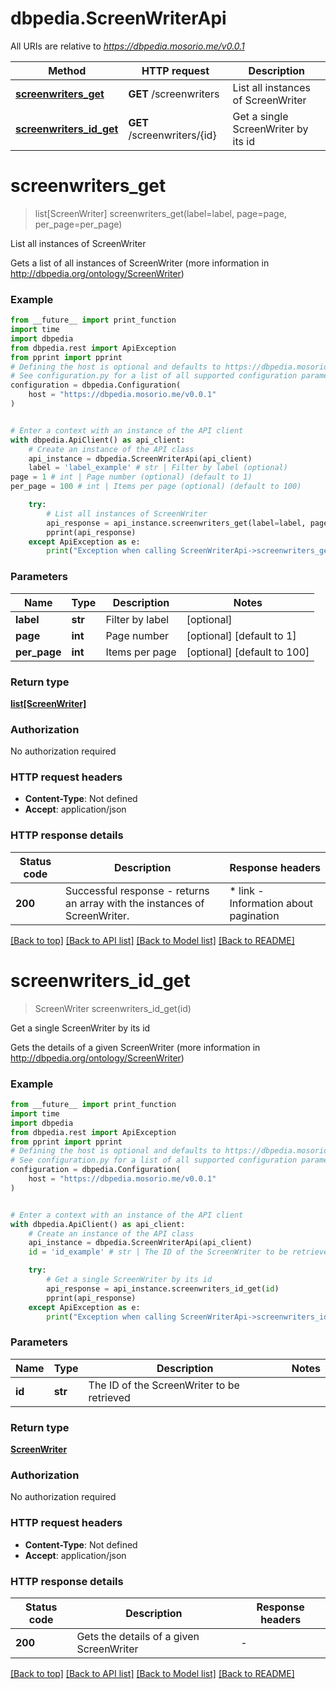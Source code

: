 # dbpedia.ScreenWriterApi

All URIs are relative to *https://dbpedia.mosorio.me/v0.0.1*

Method | HTTP request | Description
------------- | ------------- | -------------
[**screenwriters_get**](ScreenWriterApi.md#screenwriters_get) | **GET** /screenwriters | List all instances of ScreenWriter
[**screenwriters_id_get**](ScreenWriterApi.md#screenwriters_id_get) | **GET** /screenwriters/{id} | Get a single ScreenWriter by its id


# **screenwriters_get**
> list[ScreenWriter] screenwriters_get(label=label, page=page, per_page=per_page)

List all instances of ScreenWriter

Gets a list of all instances of ScreenWriter (more information in http://dbpedia.org/ontology/ScreenWriter)

### Example

```python
from __future__ import print_function
import time
import dbpedia
from dbpedia.rest import ApiException
from pprint import pprint
# Defining the host is optional and defaults to https://dbpedia.mosorio.me/v0.0.1
# See configuration.py for a list of all supported configuration parameters.
configuration = dbpedia.Configuration(
    host = "https://dbpedia.mosorio.me/v0.0.1"
)


# Enter a context with an instance of the API client
with dbpedia.ApiClient() as api_client:
    # Create an instance of the API class
    api_instance = dbpedia.ScreenWriterApi(api_client)
    label = 'label_example' # str | Filter by label (optional)
page = 1 # int | Page number (optional) (default to 1)
per_page = 100 # int | Items per page (optional) (default to 100)

    try:
        # List all instances of ScreenWriter
        api_response = api_instance.screenwriters_get(label=label, page=page, per_page=per_page)
        pprint(api_response)
    except ApiException as e:
        print("Exception when calling ScreenWriterApi->screenwriters_get: %s\n" % e)
```

### Parameters

Name | Type | Description  | Notes
------------- | ------------- | ------------- | -------------
 **label** | **str**| Filter by label | [optional] 
 **page** | **int**| Page number | [optional] [default to 1]
 **per_page** | **int**| Items per page | [optional] [default to 100]

### Return type

[**list[ScreenWriter]**](ScreenWriter.md)

### Authorization

No authorization required

### HTTP request headers

 - **Content-Type**: Not defined
 - **Accept**: application/json

### HTTP response details
| Status code | Description | Response headers |
|-------------|-------------|------------------|
**200** | Successful response - returns an array with the instances of ScreenWriter. |  * link - Information about pagination <br>  |

[[Back to top]](#) [[Back to API list]](../README.md#documentation-for-api-endpoints) [[Back to Model list]](../README.md#documentation-for-models) [[Back to README]](../README.md)

# **screenwriters_id_get**
> ScreenWriter screenwriters_id_get(id)

Get a single ScreenWriter by its id

Gets the details of a given ScreenWriter (more information in http://dbpedia.org/ontology/ScreenWriter)

### Example

```python
from __future__ import print_function
import time
import dbpedia
from dbpedia.rest import ApiException
from pprint import pprint
# Defining the host is optional and defaults to https://dbpedia.mosorio.me/v0.0.1
# See configuration.py for a list of all supported configuration parameters.
configuration = dbpedia.Configuration(
    host = "https://dbpedia.mosorio.me/v0.0.1"
)


# Enter a context with an instance of the API client
with dbpedia.ApiClient() as api_client:
    # Create an instance of the API class
    api_instance = dbpedia.ScreenWriterApi(api_client)
    id = 'id_example' # str | The ID of the ScreenWriter to be retrieved

    try:
        # Get a single ScreenWriter by its id
        api_response = api_instance.screenwriters_id_get(id)
        pprint(api_response)
    except ApiException as e:
        print("Exception when calling ScreenWriterApi->screenwriters_id_get: %s\n" % e)
```

### Parameters

Name | Type | Description  | Notes
------------- | ------------- | ------------- | -------------
 **id** | **str**| The ID of the ScreenWriter to be retrieved | 

### Return type

[**ScreenWriter**](ScreenWriter.md)

### Authorization

No authorization required

### HTTP request headers

 - **Content-Type**: Not defined
 - **Accept**: application/json

### HTTP response details
| Status code | Description | Response headers |
|-------------|-------------|------------------|
**200** | Gets the details of a given ScreenWriter |  -  |

[[Back to top]](#) [[Back to API list]](../README.md#documentation-for-api-endpoints) [[Back to Model list]](../README.md#documentation-for-models) [[Back to README]](../README.md)

